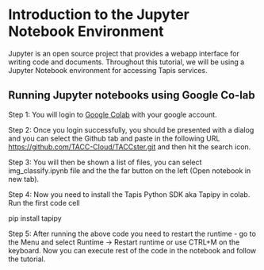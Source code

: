 Introduction to the Jupyter Notebook Environment 
===


Jupyter is an open source project that provides a webapp interface for writing code and documents. Throughout this tutorial, we will be using a Jupyter Notebook environment for accessing Tapis services. 

## Running Jupyter notebooks using Google Co-lab 

Step 1: You will login to [Google Colab](https://colab.research.google.com) with your google account.

Step 2: Once you login successfully, you should be presented with a dialog and you can select the Github tab and paste in the following URL https://github.com/TACC-Cloud/TACCster.git and then hit the search icon.

Step 3: You will then be shown a list of files, you can select img_classify.ipynb file and the the far button on the left (Open notebook in new tab).

Step 4: Now you need to install the Tapis Python SDK aka Tapipy in colab. Run the first code cell

pip install tapipy 

Step 5: After running the above code you need to restart the runtime - go to the Menu and select Runtime -> Restart runtime or use CTRL+M on the keyboard. Now you can execute rest of the code in the notebook and follow the tutorial.

